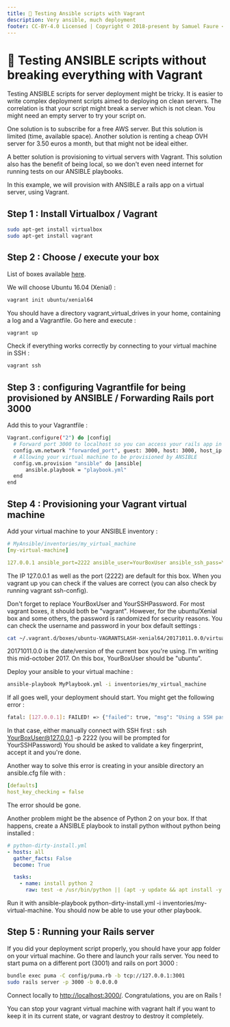 ```yaml
---
title: 💽 Testing Ansible scripts with Vagrant
description: Very ansible, much deployment
footer: CC-BY-4.0 Licensed | Copyright © 2018-present by Samuel Faure <3
---
```

# 💽 Testing ANSIBLE scripts without breaking everything with Vagrant

Testing ANSIBLE scripts for server deployment might be tricky.
It is easier to write complex deployment scripts aimed to deploying on clean servers. The correlation is that your script might break a server which is not clean. You might need an empty server to try your script on.

One solution is to subscribe for a free AWS server. But this solution is limited (time, available space).
Another solution is renting a cheap OVH server for 3.50 euros a month, but that might not be ideal either.

A better solution is provisioning to virtual servers with Vagrant. This solution also has the benefit of being local, so we don't even need internet for running tests on our ANSIBLE playbooks.

In this example, we will provision with ANSIBLE a rails app on a virtual server, using Vagrant.

## Step 1 : Install Virtualbox / Vagrant

```bash
sudo apt-get install virtualbox
sudo apt-get install vagrant
```

## Step 2 : Choose / execute your box

List of boxes available [here](https://app.vagrantup.com/boxes/search).

We will choose Ubuntu 16.04 (Xenial) :

```bash
vagrant init ubuntu/xenial64
```

You should have a directory vagrant_virtual_drives in your home, containing a log and a Vagrantfile. Go here and execute :

```bash
vagrant up
```

Check if everything works correctly by connecting to your virtual machine in SSH :

```bash
vagrant ssh
```

## Step 3 : configuring Vagrantfile for being provisioned by ANSIBLE / Forwarding Rails port 3000

Add this to your Vagrantfile :

```bash
Vagrant.configure("2") do |config|
  # Forward port 3000 to localhost so you can access your rails app in your browser
  config.vm.network "forwarded_port", guest: 3000, host: 3000, host_ip: "127.0.0.1"
  # Allowing your virtual machine to be provisioned by ANSIBLE
  config.vm.provision "ansible" do |ansible|
      ansible.playbook = "playbook.yml"
  end
end
```

## Step 4 : Provisioning your Vagrant virtual machine

Add your virtual machine to your ANSIBLE inventory :

```yaml
# MyAnsible/inventories/my_virtual_machine
[my-virtual-machine]

127.0.0.1 ansible_port=2222 ansible_user=YourBoxUser ansible_ssh_pass=YourSSHPassword
```

The IP 127.0.0.1 as well as the port (2222) are default for this box. When you vagrant up you can check if the values are correct (you can also check by running vagrant ssh-config).

Don't forget to replace YourBoxUser and YourSSHPassword. For most vagrant boxes, it should both be "vagrant". However, for the ubuntu/Xenial box and some others, the password is randomized for security reasons. You can check the username and password in your box default settings :

```bash
cat ~/.vagrant.d/boxes/ubuntu-VAGRANTSLASH-xenial64/20171011.0.0/virtualbox
```

20171011.0.0 is the date/version of the current box you're using. I'm writing this mid-october 2017. On this box, YourBoxUser should be "ubuntu".

Deploy your ansible to your virtual machine :

```bash
ansible-playbook MyPlaybook.yml -i inventories/my_virtual_machine
```

If all goes well, your deployment should start.
You might get the following error :

```bash
fatal: [127.0.0.1]: FAILED! => {"failed": true, "msg": "Using a SSH password instead of a key is not possible because Host Key checking is enabled and sshpass does not support this. Please add this host's fingerprint to your known_hosts file to manage this host."}
```

In that case, either manually connect with SSH first : ssh YourBoxUser@127.0.0.1 -p 2222 (you will be prompted for YourSSHPassword)
You should be asked to validate a key fingerprint, accept it and you're done.

Another way to solve this error is creating in your ansible directory an ansible.cfg file with :

```yaml
[defaults]
host_key_checking = false
```

The error should be gone.

Another problem might be the absence of Python 2 on your box. If that happens, create a ANSIBLE playbook to install python without python being installed :

```yaml
# python-dirty-install.yml
- hosts: all
  gather_facts: False
  become: True

  tasks:
    - name: install python 2
      raw: test -e /usr/bin/python || (apt -y update && apt install -y python-minimal)
```

Run it with ansible-playbook python-dirty-install.yml -i inventories/my-virtual-machine. You should now be able to use your other playbook.

## Step 5 : Running your Rails server

If you did your deployment script properly, you should have your app folder on your virtual machine. Go there and launch your rails server. You need to start puma on a different port (3001) and rails on port 3000 :

```bash
bundle exec puma -C config/puma.rb -b tcp://127.0.0.1:3001
sudo rails server -p 3000 -b 0.0.0.0
```

Connect locally to [http://localhost:3000/](http://localhost:3000/). Congratulations, you are on Rails !

You can stop your vagrant virtual machine with vagrant halt if you want to keep it in its current state, or vagrant destroy to destroy it completely.

